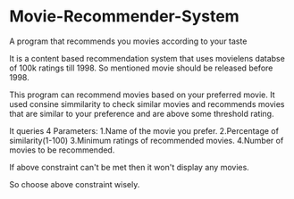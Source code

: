 # Movie-Recommender-System
A program that recommends you movies according to your taste

It is a content based recommendation system that uses movielens databse of 100k ratings till 1998. So mentioned movie should be released before 1998.

This program can recommend movies based on your preferred movie. It used consine simmilarity to 
check similar movies and recommends movies that are similar to your preference and are above some threshold rating.

It queries 4 Parameters:
1.Name of the movie you prefer.
2.Percentage of similarity(1-100)
3.Minimum ratings of recommended movies.
4.Number of movies to be recommended.

If above constraint can't be met then it won't display any movies.

So choose above constraint wisely.


